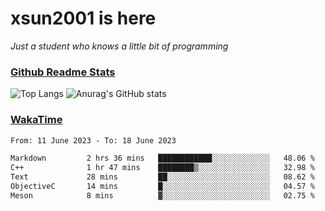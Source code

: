 # xsun2001 is here

*Just a student who knows a little bit of programming*

### [Github Readme Stats](https://github.com/anuraghazra/github-readme-stats)

![Top Langs](https://github-readme-stats.vercel.app/api/top-langs/?username=xsun2001&layout=compact&theme=radical) ![Anurag's GitHub stats](https://github-readme-stats.vercel.app/api?username=xsun2001&show_icons=true&theme=radical)

### [WakaTime](https://wakatime.com)

<!--START_SECTION:waka-->

```txt
From: 11 June 2023 - To: 18 June 2023

Markdown         2 hrs 36 mins   ████████████░░░░░░░░░░░░░   48.06 %
C++              1 hr 47 mins    ████████▒░░░░░░░░░░░░░░░░   32.98 %
Text             28 mins         ██░░░░░░░░░░░░░░░░░░░░░░░   08.62 %
ObjectiveC       14 mins         █░░░░░░░░░░░░░░░░░░░░░░░░   04.57 %
Meson            8 mins          ▓░░░░░░░░░░░░░░░░░░░░░░░░   02.75 %
```

<!--END_SECTION:waka-->
